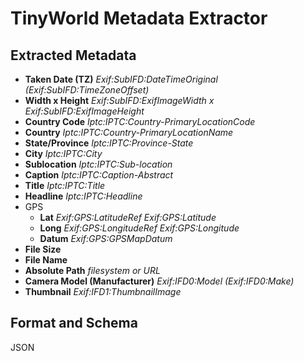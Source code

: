 # TinyWorld Metadata Extractor

## Extracted Metadata

- **Taken Date (TZ)** *Exif:SubIFD:DateTimeOriginal (Exif:SubIFD:TimeZoneOffset)*
- **Width x Height** *Exif:SubIFD:ExifImageWidth x Exif:SubIFD:ExifImageHeight*
- **Country Code** *Iptc:IPTC:Country-PrimaryLocationCode*
- **Country** *Iptc:IPTC:Country-PrimaryLocationName*
- **State/Province** *Iptc:IPTC:Province-State*
- **City** *Iptc:IPTC:City*
- **Sublocation** *Iptc:IPTC:Sub-location*
- **Caption** *Iptc:IPTC:Caption-Abstract*
- **Title** *Iptc:IPTC:Title*
- **Headline** *Iptc:IPTC:Headline*
- GPS
  - **Lat** *Exif:GPS:LatitudeRef Exif:GPS:Latitude*
  - **Long** *Exif:GPS:LongitudeRef Exif:GPS:Longitude*
  - **Datum** *Exif:GPS:GPSMapDatum*
- **File Size**
- **File Name**
- **Absolute Path** *filesystem or URL*
- **Camera Model (Manufacturer)** *Exif:IFD0:Model (Exif:IFD0:Make)*
- **Thumbnail** *Exif:IFD1:ThumbnailImage*

## Format and Schema

JSON
